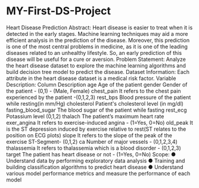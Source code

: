 # MY-First-DS-Project
Heart Disease Prediction
Abstract:
Heart disease is easier to treat when it is detected in the early stages. Machine learning
techniques may aid a more efficient analysis in the prediction of the disease. Moreover,
this prediction is one of the most central problems in medicine, as it is one of the leading
diseases related to an unhealthy lifestyle. So, an early prediction of this disease will be
useful for a cure or aversion.
Problem Statement:
Analyze the heart disease dataset to explore the machine learning algorithms and build
decision tree model to predict the disease.
Dataset Information:
Each attribute in the heart disease dataset is a medical risk factor.
Variable Description:
Column Description
age Age of the patient
gender Gender of the patient - (0,1) - (Male, Female)
chest_pain It refers to the chest pain experienced by the patient -(0,1,2,3)
rest_bps Blood pressure of the patient while resting(in mm/Hg)
cholesterol Patient's cholesterol level (in mg/dl)
fasting_blood_sugar The blood sugar of the patient while fasting
rest_ecg Potassium level (0,1,2)
thalach The patient’s maximum heart rate
exer_angina It refers to exercise-induced angina - (1=Yes, 0=No)
old_peak It is the ST depression induced by exercise relative to rest(ST
relates to the position on ECG plots)
slope It refers to the slope of the peak of the exercise ST-Segment-
(0,1,2)
ca Number of major vessels - (0,1,2,3,4)
thalassemia It refers to thalassemia which is a blood disorder - (0,1,2,3)
target The patient has heart disease or not - (1=Yes, 0=No)
Scope:
● Understand data by performing exploratory data analysis
● Training and building classification algorithms to predict heart disease
● Understand various model performance metrics and measure the performance
of each model
